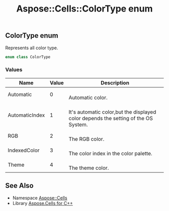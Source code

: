 ﻿---
title: Aspose::Cells::ColorType enum
linktitle: ColorType
second_title: Aspose.Cells for C++ API Reference
description: 'Aspose::Cells::ColorType enum. Represents all color type in C++.'
type: docs
weight: 18200
url: /cpp/aspose.cells/colortype/
---
## ColorType enum


Represents all color type.

```cpp
enum class ColorType
```

### Values

| Name | Value | Description |
| --- | --- | --- |
| Automatic | 0 | <br>Automatic color. |
| AutomaticIndex | 1 | <br>It's automatic color,but the displayed color depends the setting of the OS System. |
| RGB | 2 | <br>The RGB color. |
| IndexedColor | 3 | <br>The color index in the color palette. |
| Theme | 4 | <br>The theme color. |

## See Also

* Namespace [Aspose::Cells](../)
* Library [Aspose.Cells for C++](../../)
